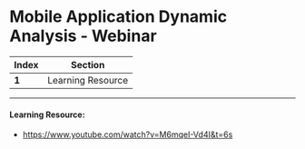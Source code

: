 # Mobile Application Dynamic Analysis - Webinar
Index | Section
--- | ---
**1** | Learning Resource

___


#### Learning Resource: 

* https://www.youtube.com/watch?v=M6mqeI-Vd4I&t=6s